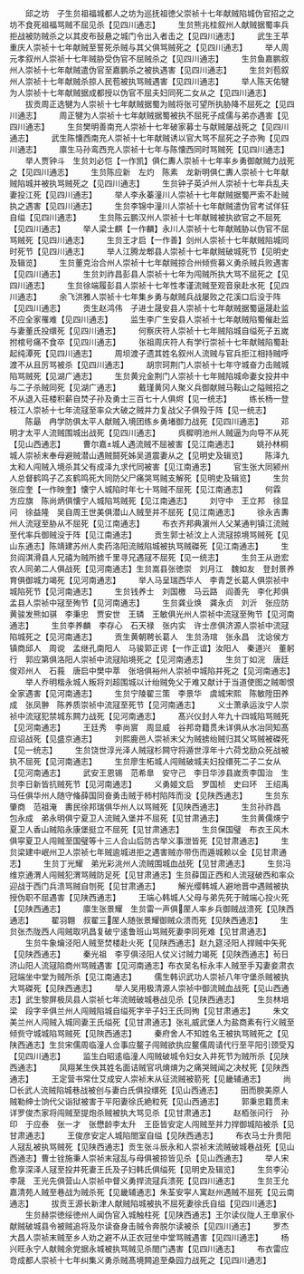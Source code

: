 <!-- { "loadSidebar": true } -->
　　邱之坊　子生贠祖福城都人之坊为巡抚祖徳父崇祯十七年献贼陷城伪官招之之坊不食死祖福骂贼不屈见杀【见四川通志】
　　生贠熊兆桂叙州人献贼据蜀率兵拒战被防贼杀之以其皮布鼔悬之城门令出入者击之【见四川通志】
　　武生王苹重庆人崇祯十七年献贼至誓死杀贼与其父俱骂贼死之【见四川通志】
　　举人周元孝叙州人崇祯十七年贼胁受伪官不屈贼杀之【见四川通志】
　　生贠鱼嘉鹏叙州人崇祯十七年献贼遣伪官至嘉鹏杀之被执遇害【见四川通志】
　　生贠刘苞叙州人崇祯十七年献贼杀掠人民苞被执骂贼遇害【见四川通志】
　　举人陈天佑犍为人崇祯十七年献贼据成都授以伪官不屈夫妇同死二女从之【见四川通志】
　　拔贡周正选犍为人崇祯十七年献贼据蜀为贼将张可望所执胁降不屈死之【见四川通志】
　　周正犍为人崇祯十七年献贼据蜀被执不屈死子成儒与弟亦遇害【见四川通志】
　　生贠樊明善南充人崇祯十七年破家募士与献贼屡战死之【见四川通志】
　　武生陈懐西南充人崇祯十七年献贼诱以官大骂不屈死之子亦殉【见四川通志】
　　廪生马孙鸾西充人崇祯十七年与陈懐西同时骂贼死【见四川通志】
　　举人贾钟斗　生贠刘必恺【一作凯】俱仁夀人崇祯十七年率乡勇御献贼力战死之【见四川通志】
　　生贠陈应新　左灼　陈素　龙新明俱仁夀人崇祯十七年献贼陷城并被执骂贼死之【见四川通志】
　　生贠钟子英泸州人崇祯十七年兵乱夫妻投江死【见四川通志】
　　举人李永蓁潼川人崇祯十七年献贼据蜀严索不赴贼执之遇害【见四川通志】
　　生贠李锦中潼川人崇祯十七年献贼遣伪官考试佯狂自缢【见四川通志】
　　生贠陈云鹏汉州人崇祯十七年献贼被执欲官之不屈死【见四川通志】
　　举人梁士麒【一作麟】永川人崇祯十七年献贼胁以伪官不屈骂贼死【见四川通志】
　　生贠王才启【一作善】剑州人崇祯十七年献贼陷城同时死节【见四川通志】
　　举人江腾龙郫县人崇祯十七年献贼破城死节【见明史及辑览】
　　生贠董克治合州人崇祯十七年献贼掠合州倾赀募义勇杀贼兵败遇害【见四川通志】
　　生贠刘祚昌彭县人崇祯十七年为闯贼所执大骂不屈死之【见四川通志】
　　生贠徐端履彭县人崇祯十七年性孝谨流贼至观音泉赴水死【见四川通志】
　　余飞洪雅人崇祯十七年集乡勇与献贼兵战屡败之花溪口后没于阵【见四川通志】
　　贡生赵鸿伟　子进士晟安县人崇祯十七年献贼据蜀逼晟赴监不应全家罹难【见四川通志】
　　监生李广生安县人崇祯十七年献贼陷蜀催赴监与妻董氏投缳死【见四川通志】
　　何察庆符人崇祯十七年贼陷城自缢死子五嵗拊棺号痛不食卒【见四川通志】
　　张祖周庆符人有学行崇祯十七年献贼陷蜀赴起纯潭死【见四川通志】
　　周坝渡子遗其姓名叙州人流贼与官兵拒江相持贼呼渡不从且厉骂被杀【见四川通志】
　　胡宗珂荆门人崇祯十七年守城奋力击贼城陷骂贼死【见湖广通志】
　　生贠黄兊金荆门人崇祯十七年贼陷城命妻女投井中与二子杀贼同死【见湖广通志】
　　戴瑾黄冈人聚义兵御献贼马鞍山之隘贼招之不从退入荘楼积薪自焚子孙及勇士三百七十人俱烬【见一统志】
　　练长杨一登枝江人崇祯十七年流冦至率众大破之贼并力复战父子俱殁于阵【见一统志】
　　陈朂　冉学防俱太平人献贼入境团练乡勇堵御力战死【见四川通志】
　　邓明才太平人流贼围城出战死【见四川通志】
　　呉穉明池州人贼逼为向导不从死【见山西通志】
　　曹尔嘉城人遇流贼不屈被害【见江南通志】
　　姚孙林桐城人崇祯末奉母避贼潜山遇贼鬪死姊吴道震妻从之【见明史及辑览】
　　陈泽九太和人闯贼入境杀其父有成泽九求代同被害【见江南通志】
　　官生张大同颍州人总督鹤鸣子乙亥鹤鸣死大同防父尸痛哭骂贼支解死【见明史及辑览】
　　生贠张应奎【一作映奎】懐宁人城陷时年七十骂贼不屈死【见江南通志】
　　何霖　方应旗　陈尚炳俱懐宁人城陷骂贼死【见江南通志】
　　刘守中　王立邦　徐显问　徐益隆　吴自周王世美俱潜山人贼至并不屈死【见江南通志】
　　徐永吉夀州人流冦至胁从不屈死【见江南通志】
　　布衣齐邦典濵州人父某通判镇江流贼至代率兵御贼没于阵【见江南通志】
　　贡生郭士祯汶上人流冦掠境骂贼死【见山东通志】陈靖建苏州人卖药洛阳流贼陷城被执骂贼磔死【见江南通志】
　　生贠阎淇滑县人兄禧为贼所掳千里寻兄遇冦不屈死【见一统志】
　　生贠王从逊宏农人同弟二人俱战死【见河南通志】生贠嵩县张徳崇　刘月江　魏如友　登封景养育俱御城力竭死【见河南通志】
　　举人马呈瑞西华人　李青芝长葛人俱崇祯中城陷死节【见河南通志】
　　生贠钱养士　刘国檄　马云路　阎善先　李化邦俱孟县人崇祯中冦至殉节【见河南通志】
　　生贠龚业焕　龚永贞　刘沂　张应防　黄骏发熊如骐　李秉忠　贾安世　王辚　王敏俱光州人崇祯中流冦至殉节【见河南通志】
　　生贠李养麟　李存心　石天禄　张内实　许士彦俱济源人崇祯中流冦陷城死之【见河南通志】
　　贡生黄朝聘长葛人　生贠汤琯　张永昌　沈谂侯方镇商邱人　周谠　孟继孔南阳人　马骏郭正谔【一作正谊】汝阳人　秦道兴　董躬行　郭应第俱洛阳人崇祯中流冦陷境死之【见河南通志】
　　生贠丁如浣　唐廷俊邓州人　石莪　唐启中樊中萃　张培俱裕州人崇祯中城陷并死之【见河南通志】
　　举人乔明楷永城人叛将刘超围城以计绐贼免父于难又献计于当道使图之贼啣恨全家遇害【见河南通志】
　　生贠宁陵翟三策　李景华　虞城宋熙　陈敏陞田养成　张凤翀　陈养质崇祯中流冦至死节【见河南通志】
　　义士萧承运汝宁人崇祯中流冦犯禁城东闗力战死【见河南通志】
　　髙兴仪封人年九十四城陷骂贼死【见河南通志】
　　王廷秀　李尚賔　周显威　谷邦竒籍贯未详俱从水冶同知髙应诏战死【见盛京通志】
　　刘熙鹿邑人崇祯末父为贼掳绐贼归其父骂贼被磔死【见一统志】
　　生贠饶世淳光泽人贼冦杉闗守将遁世淳年十六荷戈励众死战被执不屈死【见河南通志】
　　生贠廖生柘城人闯贼破城夫妇投缳死二子二女从【见河南通志】
　　武安王恩锡　范希臯　安守己　李日华涉县嵗贡李国治　生贠李日新皆抗贼死节【见河南通志】
　　义勇姬文启　罗国桢　史曰环　王绍禹　马任俱华州人随守偹薛国同奋勇击贼于柿村陷阵而没【见陕西通志】
　　生贠东肇商　范祖淹　夀民徐邦瑞俱华州人以骂贼死【见陕西通志】
　　生贠孙祚昌　包永成　弟永明俱宁夏卫人流贼入堡并不屈死【见甘肃通志】
　　生贠黄儒煐宁夏卫人香山贼陷永康堡挺立不屈死【见甘肃通志】
　　生贠保国璧　布衣王风木俱寜夏卫人闯贼至国璧等十三人合山后防古举义事泄皆死【见甘肃通志】
　　生贠梁建中岷州卫人崇祯七年贼逾城进拒之遇害贼亦带伤而遁城赖以全【见甘肃通志】
　　生贠丁光耀　弟光彩洮州人流贼围城血战死【见甘肃通志】
　　生贠冯维京通渭人闯贼犯渭骂贼防足死【见甘肃通志】生贠薛国正西和人流冦破西和率众迎战于西门兵溃骂贼自刎死【见甘肃通志】
　　解光缨韩城人避地晋中遇贼被执授伪职不屈遇害【见陕西通志】
　　王端心韩城人父母与弟先死于贼端心投火死【见陕西通志】
　　廪生张景耀　生贠雷一声俱厔人率乡兵御贼战溃死【见陕西通志】
　　翟羽翺　叔翟三厔人随张景耀御贼众溃而死【见陕西通志】
　　生贠张杰陇西人闯贼取巩昌复破宁逺鲁班山骂贼死妻李同死难【见甘肃通志】
　　生贠牛象爚泾阳人贼至焚楼赴火死【见陕西通志】赵九筵泾阳人捍贼中矢死【见陕西通志】
　　秦光祖　李亨俱泾阳人仗义讨贼力竭死【见陕西通志】茍日济山阳人流冦陷商州骂贼遇害【见河南通志】布衣吴名标永丰人贼至手刄妻妾肃衣冠端坐中堂为贼所杀【见江南通志】
　　儒生韩识武功人崇祯八年守堡杀贼被执大骂磔死【见陕西通志】
　　举人吴用极清源人崇祯中御流贼血战死【见山西通志】武生黎屏极凤县人崇祯七年流贼破城巷战见杀【见陕西通志】
　　生贠林培梁　段字辛俱兰州人闯贼陷城自缢死字辛子妇王氏同殉【见甘肃通志】
　　朱文美兰州人闯贼入城同妻王氏缢死【见甘肃通志】张礼威武堡人为盐商素有行义贼至倾赀守城城陷骂贼死【见陜西通志】
　　秦府舍人不知姓名王被执骂贼死之【见陕西通志】生贠宋儒周临潼人佥事应鳌子闯贼欲执应鳌儒周请代行至平阳引颈受刄【见四川通志】
　　监生白昭逺临潼人闯贼破城令妇女入井死节为贼所杀【见陕西通志】
　　凤翔某生佚其姓名面诘贼官巩焴焴为之痛哭贼闻之决杖死【见陕西通志】
　　王定营书常仕艾成安人崇祯末从征流贼被箭死【见畿辅通志】
　　尚□长武人流贼陷城巷战被创与妻白氏俱投缳死【见山西通志】
　　田而腴美原人贼勒绅士饷代父诣狱被害于平阳妻徐氏絶粒死【见山西通志】
　　郭秉忠籍贯未详罗俊杰家将闯贼至提炮杀贼被执大骂见杀【见甘肃通志】
　　赵栢张问行　孙印　于应泰　张一才　张懋龄李太升　王臣皆安定人闯贼至并力捍御城陷被杀【见甘肃通志】
　　王俊彦安定人城陷閤室自缢【见陕西通志】
　　布衣马士升贵阳人冦乱被执骂贼死【见陕西通志】贡生张斗辰永和人崇祯末流贼破城巷战死【见山西通志】曹士铨施秉人崇祯末冦乱与母俱被掠皆见杀【见山西通志】
　　举人宋愈享深泽人冦至投井死妻王氏及子妇韩氏俱缢死【见明史及辑览】
　　生贠李沁　李晟　王光先俱营山人崇祯中督义勇捍流冦兵溃死【见四川通志】
　　生贠王允嘉清苑人贼至巷战为贼杀死【见畿辅通志】朱荃安寜人寓赵州遇贼不屈死【见云南通志】
　　拔贡王源长新津人献贼陷城被执不屈死妻徐氏自缢【见四川通志】
　　生贠赫崇徳绥徳州人闻伪官入城触柱死【见陕西通志】王尔读仪陇人王臯家仆献贼破城县令被贼追将及尔读奋身击贼令奔脱尔读被杀【见四川通志】
　　罗杰大昌人崇祯末贼至乡人劝之避不从正衣冠坐中堂骂贼遇害【见四川通志】
　　杨兴旺永宁人献贼余党据永城被执骂贼见杀閤门遇害【见四川通志】
　　布衣雷应竒成都人崇祯十七年纠集义勇杀贼髙境闗追至桑园力战死之【见四川通志】
